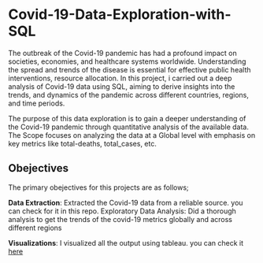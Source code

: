 # Covid-19-Data-Exploration-with-SQL
The outbreak of the Covid-19 pandemic has had a profound impact on societies, economies, and healthcare systems worldwide. Understanding the spread and trends of the disease is essential for effective public health interventions, resource allocation. In this project, i carried out a deep analysis of Covid-19 data using SQL, aiming to derive insights into the trends, and dynamics of the pandemic across different countries, regions, and time periods.

The purpose of this data exploration is to gain a deeper understanding of the Covid-19 pandemic through quantitative analysis of the available data. 
The Scope focuses on analyzing the data at a Global level with emphasis on key metrics like total-deaths, total_cases, etc. 

## Obejectives 
The primary obejectives for this projects are as follows;

**Data Extraction**:
Extracted the Covid-19 data from a reliable source. you can check for it in this repo.
Exploratory Data Analysis: Did a thorough analysis to get the trends of the covid-19 metrics globally and across different regions 

**Visualizations**:
I visualized all the output using tableau. you can check it [here](https://public.tableau.com/app/profile/gabriel.adeniran/viz/CovidDashboard_17128469889580/Dashboard1)
